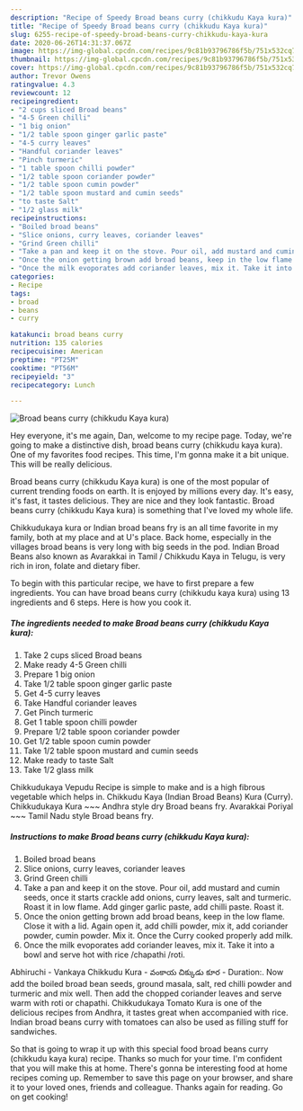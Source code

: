 ```yaml
---
description: "Recipe of Speedy Broad beans curry (chikkudu Kaya kura)"
title: "Recipe of Speedy Broad beans curry (chikkudu Kaya kura)"
slug: 6255-recipe-of-speedy-broad-beans-curry-chikkudu-kaya-kura
date: 2020-06-26T14:31:37.067Z
image: https://img-global.cpcdn.com/recipes/9c81b93796786f5b/751x532cq70/broad-beans-curry-chikkudu-kaya-kura-recipe-main-photo.jpg
thumbnail: https://img-global.cpcdn.com/recipes/9c81b93796786f5b/751x532cq70/broad-beans-curry-chikkudu-kaya-kura-recipe-main-photo.jpg
cover: https://img-global.cpcdn.com/recipes/9c81b93796786f5b/751x532cq70/broad-beans-curry-chikkudu-kaya-kura-recipe-main-photo.jpg
author: Trevor Owens
ratingvalue: 4.3
reviewcount: 12
recipeingredient:
- "2 cups sliced Broad beans"
- "4-5 Green chilli"
- "1 big onion"
- "1/2 table spoon ginger garlic paste"
- "4-5 curry leaves"
- "Handful coriander leaves"
- "Pinch turmeric"
- "1 table spoon chilli powder"
- "1/2 table spoon coriander powder"
- "1/2 table spoon cumin powder"
- "1/2 table spoon mustard and cumin seeds"
- "to taste Salt"
- "1/2 glass milk"
recipeinstructions:
- "Boiled broad beans"
- "Slice onions, curry leaves, coriander leaves"
- "Grind Green chilli"
- "Take a pan and keep it on the stove. Pour oil, add mustard and cumin seeds, once it starts crackle add onions, curry leaves, salt and turmeric. Roast it in low flame. Add ginger garlic paste, add chilli paste. Roast it."
- "Once the onion getting brown add broad beans, keep in the low flame. Close it with a lid. Again open it, add chilli powder, mix it, add coriander powder, cumin powder. Mix it. Once the Curry cooked properly add milk."
- "Once the milk evoporates add coriander leaves, mix it. Take it into a bowl and serve hot with rice /chapathi /roti."
categories:
- Recipe
tags:
- broad
- beans
- curry

katakunci: broad beans curry 
nutrition: 135 calories
recipecuisine: American
preptime: "PT25M"
cooktime: "PT56M"
recipeyield: "3"
recipecategory: Lunch

---
```



![Broad beans curry (chikkudu Kaya kura)](https://img-global.cpcdn.com/recipes/9c81b93796786f5b/751x532cq70/broad-beans-curry-chikkudu-kaya-kura-recipe-main-photo.jpg)

Hey everyone, it's me again, Dan, welcome to my recipe page. Today, we're going to make a distinctive dish, broad beans curry (chikkudu kaya kura). One of my favorites food recipes. This time, I'm gonna make it a bit unique. This will be really delicious.

Broad beans curry (chikkudu Kaya kura) is one of the most popular of current trending foods on earth. It is enjoyed by millions every day. It's easy, it's fast, it tastes delicious. They are nice and they look fantastic. Broad beans curry (chikkudu Kaya kura) is something that I've loved my whole life.

Chikkudukaya kura or Indian broad beans fry is an all time favorite in my family, both at my place and at U&#39;s place. Back home, especially in the villages broad beans is very long with big seeds in the pod. Indian Broad Beans also known as Avarakkai in Tamil / Chikkudu Kaya in Telugu, is very rich in iron, folate and dietary fiber.


To begin with this particular recipe, we have to first prepare a few ingredients. You can have broad beans curry (chikkudu kaya kura) using 13 ingredients and 6 steps. Here is how you cook it.

<!--inarticleads1-->

##### The ingredients needed to make Broad beans curry (chikkudu Kaya kura):

1. Take 2 cups sliced Broad beans
1. Make ready 4-5 Green chilli
1. Prepare 1 big onion
1. Take 1/2 table spoon ginger garlic paste
1. Get 4-5 curry leaves
1. Take Handful coriander leaves
1. Get Pinch turmeric
1. Get 1 table spoon chilli powder
1. Prepare 1/2 table spoon coriander powder
1. Get 1/2 table spoon cumin powder
1. Take 1/2 table spoon mustard and cumin seeds
1. Make ready to taste Salt
1. Take 1/2 glass milk


Chikkudukaya Vepudu Recipe is simple to make and is a high fibrous vegetable which helps in. Chikkudu Kaya (Indian Broad Beans) Kura (Curry). Chikkudukaya Kura ~~~ Andhra style dry Broad beans fry. Avarakkai Poriyal ~~~ Tamil Nadu style Broad beans fry. 

<!--inarticleads2-->

##### Instructions to make Broad beans curry (chikkudu Kaya kura):

1. Boiled broad beans
1. Slice onions, curry leaves, coriander leaves
1. Grind Green chilli
1. Take a pan and keep it on the stove. Pour oil, add mustard and cumin seeds, once it starts crackle add onions, curry leaves, salt and turmeric. Roast it in low flame. Add ginger garlic paste, add chilli paste. Roast it.
1. Once the onion getting brown add broad beans, keep in the low flame. Close it with a lid. Again open it, add chilli powder, mix it, add coriander powder, cumin powder. Mix it. Once the Curry cooked properly add milk.
1. Once the milk evoporates add coriander leaves, mix it. Take it into a bowl and serve hot with rice /chapathi /roti.


Abhiruchi - Vankaya Chikkudu Kura - వంకాయ చిక్కుడు కూర - Duration:. Now add the boiled broad bean seeds, ground masala, salt, red chilli powder and turmeric and mix well. Then add the chopped coriander leaves and serve warm with roti or chapathi. Chikkudukaya Tomato Kura is one of the delicious recipes from Andhra, it tastes great when accompanied with rice. Indian broad beans curry with tomatoes can also be used as filling stuff for sandwiches. 

So that is going to wrap it up with this special food broad beans curry (chikkudu kaya kura) recipe. Thanks so much for your time. I'm confident that you will make this at home. There's gonna be interesting food at home recipes coming up. Remember to save this page on your browser, and share it to your loved ones, friends and colleague. Thanks again for reading. Go on get cooking!
